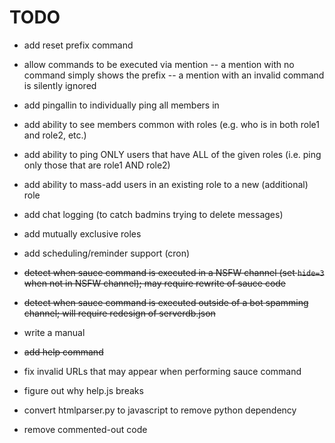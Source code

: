 # TODO

- add reset prefix command

- allow commands to be executed via mention
-- a mention with no command simply shows the prefix
-- a mention with an invalid command is silently ignored

- add pingallin <role> to individually ping all members in <role>

- add ability to see members common with roles (e.g. who is in both role1 and role2, etc.)

- add ability to ping ONLY users that have ALL of the given roles (i.e. ping only those that are role1 AND role2)

- add ability to mass-add users in an existing role to a new (additional) role

- add chat logging (to catch badmins trying to delete messages)

- add mutually exclusive roles

- add scheduling/reminder support (cron)

- ~~detect when sauce command is executed in a NSFW channel (set `hide=3` when not in NSFW channel); may require rewrite of sauce code~~

- ~~detect when sauce command is executed outside of a bot spamming channel; will require redesign of serverdb.json~~

- write a manual

- ~~add help command~~

- fix invalid URLs that may appear when performing sauce command

- figure out why help.js breaks

- convert htmlparser.py to javascript to remove python dependency

- remove commented-out code
